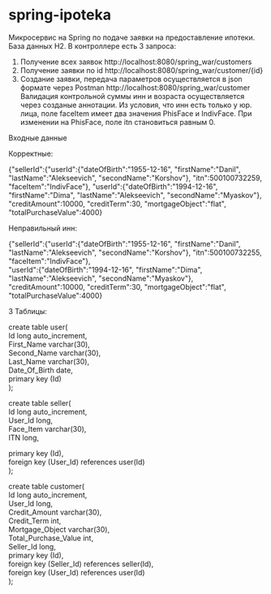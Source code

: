 # spring-ipoteka
Микросервис на Spring по подаче заявки на предоставление ипотеки. 
База данных H2.
В контроллере есть 3 запроса: 
1. Получение всех заявок http://localhost:8080/spring_war/customers 
2. Получение заявки по id http://localhost:8080/spring_war/customer/{id}
3. Создание заявки, передача параметров осуществляется в json формате через Postman  http://localhost:8080/spring_war/customer 
Валидация контрольной суммы инн и возраста осуществляется через созданые аннотации.
Из условия, что инн есть только у юр. лица, поле faceItem имеет два значения PhisFace и IndivFace. При изменении на PhisFace, поле itn становиться равным 0.  

Входные данные 

Корректные:

{"sellerId":{"userId":{"dateOfBirth":"1955-12-16",
"firstName":"Danil",
"lastName":"Alekseevich",
"secondName":"Korshov"},
"itn":500100732259,
"faceItem":"IndivFace"},
"userId":{"dateOfBirth":"1994-12-16",
"firstName":"Dima",
"lastName":"Alekseevich",
"secondName":"Myaskov"},
"creditAmount":10000,
"creditTerm":30,
"mortgageObject":"flat",
"totalPurchaseValue":4000}

Неправильный инн:

{"sellerId":{"userId":{"dateOfBirth":"1955-12-16",
"firstName":"Danil",
"lastName":"Alekseevich",
"secondName":"Korshov"},
"itn":500100732255,
"faceItem":"IndivFace"},     
"userId":{"dateOfBirth":"1994-12-16",
"firstName":"Dima",
"lastName":"Alekseevich",
"secondName":"Myaskov"},
"creditAmount":10000,
"creditTerm":30,
"mortgageObject":"flat",
"totalPurchaseValue":4000}

3 Таблицы:

create table user(<br>
Id long auto_increment,<br>
First_Name varchar(30),<br>
Second_Name varchar(30),<br>
Last_Name varchar(30),<br>
Date_Of_Birth date,<br>
primary key (Id)<br>
);<br>


create table seller(<br>
Id long auto_increment,<br>
User_Id long,<br>
Face_Item varchar(30),<br>
ITN long,<br>

primary key (Id),<br>
foreign key (User_Id) references user(Id)<br>
);<br>

create table customer(<br>
Id long auto_increment,<br>
User_Id long,<br>
Credit_Amount varchar(30),<br>
Credit_Term int,<br>
Mortgage_Object varchar(30),<br>
Total_Purchase_Value int,<br>
Seller_Id long,<br>
primary key (Id),<br>
foreign key (Seller_Id) references seller(Id),<br>
foreign key (User_Id) references user(Id)<br>
);<br>
